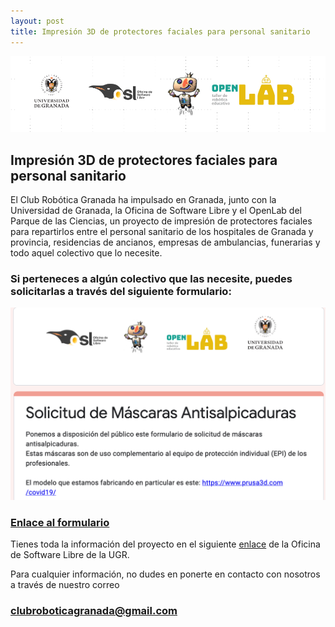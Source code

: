 ```yaml
---
layout: post
title: Impresión 3D de protectores faciales para personal sanitario
---
```



<img src="/images/logos_todos.png" width="800" />

## Impresión 3D de protectores faciales para personal sanitario ##



El Club Robótica Granada ha impulsado en Granada, junto con la Universidad de Granada, la Oficina de Software Libre y el OpenLab del Parque de las Ciencias, un proyecto de impresión de protectores faciales para repartirlos entre el personal sanitario de los hospitales de Granada y provincia, residencias de ancianos, empresas de ambulancias, funerarias y todo aquel colectivo que lo necesite.


### Si perteneces a algún colectivo que las necesite, puedes solicitarlas a través del siguiente formulario: ###



<img src="/images/captura1.png" width="800" />


### [Enlace al formulario](https://docs.google.com/forms/d/1cXyLz3lF9PNiBRLwGz5psoHxcaDJjrvwSlJTomURrNw/viewform?edit_requested=true) ###


Tienes toda la información del proyecto en el siguiente [enlace](https://osl.ugr.es/2020/03/24/colaboracion3d/) de la Oficina de Software Libre de la UGR.


Para cualquier información, no dudes en ponerte en contacto con nosotros a través de nuestro correo
### clubroboticagranada@gmail.com ###
